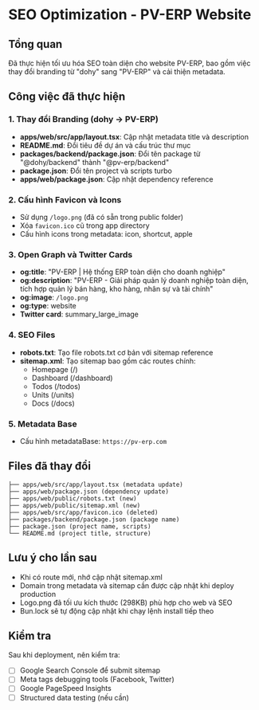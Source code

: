 # SEO Optimization - PV-ERP Website

## Tổng quan
Đã thực hiện tối ưu hóa SEO toàn diện cho website PV-ERP, bao gồm việc thay đổi branding từ "dohy" sang "PV-ERP" và cải thiện metadata.

## Công việc đã thực hiện

### 1. Thay đổi Branding (dohy → PV-ERP)
- **apps/web/src/app/layout.tsx**: Cập nhật metadata title và description
- **README.md**: Đổi tiêu đề dự án và cấu trúc thư mục
- **packages/backend/package.json**: Đổi tên package từ "@dohy/backend" thành "@pv-erp/backend"
- **package.json**: Đổi tên project và scripts turbo
- **apps/web/package.json**: Cập nhật dependency reference

### 2. Cấu hình Favicon và Icons
- Sử dụng `/logo.png` (đã có sẵn trong public folder)
- Xóa `favicon.ico` cũ trong app directory
- Cấu hình icons trong metadata: icon, shortcut, apple

### 3. Open Graph và Twitter Cards
- **og:title**: "PV-ERP | Hệ thống ERP toàn diện cho doanh nghiệp"
- **og:description**: "PV-ERP - Giải pháp quản lý doanh nghiệp toàn diện, tích hợp quản lý bán hàng, kho hàng, nhân sự và tài chính"
- **og:image**: `/logo.png`
- **og:type**: website
- **Twitter card**: summary_large_image

### 4. SEO Files
- **robots.txt**: Tạo file robots.txt cơ bản với sitemap reference
- **sitemap.xml**: Tạo sitemap bao gồm các routes chính:
  - Homepage (/)
  - Dashboard (/dashboard)
  - Todos (/todos) 
  - Units (/units)
  - Docs (/docs)

### 5. Metadata Base
- Cấu hình metadataBase: `https://pv-erp.com`

## Files đã thay đổi
```
├── apps/web/src/app/layout.tsx (metadata update)
├── apps/web/package.json (dependency update)
├── apps/web/public/robots.txt (new)
├── apps/web/public/sitemap.xml (new)
├── apps/web/src/app/favicon.ico (deleted)
├── packages/backend/package.json (package name)
├── package.json (project name, scripts)
└── README.md (project title, structure)
```

## Lưu ý cho lần sau
- Khi có route mới, nhớ cập nhật sitemap.xml
- Domain trong metadata và sitemap cần được cập nhật khi deploy production
- Logo.png đã tối ưu kích thước (298KB) phù hợp cho web và SEO
- Bun.lock sẽ tự động cập nhật khi chạy lệnh install tiếp theo

## Kiểm tra
Sau khi deployment, nên kiểm tra:
- [ ] Google Search Console để submit sitemap
- [ ] Meta tags debugging tools (Facebook, Twitter)
- [ ] Google PageSpeed Insights
- [ ] Structured data testing (nếu cần)
